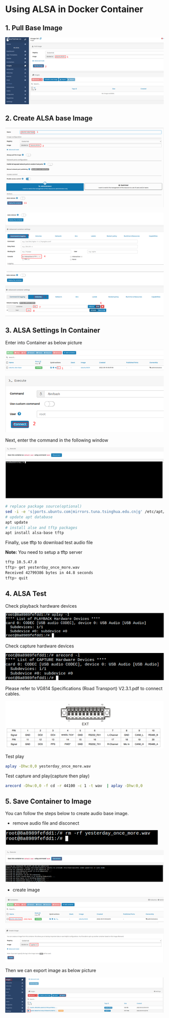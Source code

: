 # Using ALSA in Docker Container

## 1. Pull Base Image

![image-20220919093418910](images/image-20220919093418910.png)

## 2. Create ALSA base Image

![image-20220919094716347](images/image-20220919094716347.png)

![image-20220919094011018](images/image-20220919094011018.png)

![image-20220919094032420](images/image-20220919094032420.png)



## 3. ALSA Settings In Container

Enter into Container as below picture

![image-20220919094825370](images/image-20220919094825370.png)

![image-20220919094832441](images/image-20220919094832441.png)

Next, enter the command in the following window

![image-20220919094923351](images/image-20220919094923351.png)

```sh
# replace package source(optional)
sed -i -e 's|ports.ubuntu.com|mirrors.tuna.tsinghua.edu.cn|g' /etc/apt/sources.list
# update apt database
apt update
# install alse and tftp packages
apt install alsa-base tftp
```

Finally, use tftp to download test audio file

**Note:** You need to setup a tftp server 

```sh
tftp 10.5.47.8
tftp> get yesterday_once_more.wav
Received 42799386 bytes in 44.8 seconds
tftp> quit
```

## 4. ALSA Test

Check playback hardware devices

![image-20220919095755026](images/image-20220919095755026.png)

Check capture hardware devices

![image-20220919095842598](images/image-20220919095842598.png)

Please refer to VG814 Specifications (Road Transport) V2.3.1.pdf  to connect cables.

![image-20220919105223435](images/image-20220919105223435.png)

Test play

```sh
aplay -Dhw:0,0 yesterday_once_more.wav
```

Test capture and play(capture then play)

```sh
arecord -Dhw:0,0 -f cd -r 44100 -c 1 -t wav  | aplay -Dhw:0,0
```

## 5. Save Container to Image

You can follow the steps below to create audio base image.

- remove audio file and disconect

![image-20220919102419945](images/image-20220919102419945.png)

![image-20220919100830811](images/image-20220919100830811.png)

- create image

![image-20220919102521965](images/image-20220919102521965.png)

![image-20220919102622608](images/image-20220919102622608.png)

Then we can export image as below picture

![image-20220919102806312](images/image-20220919102806312.png)